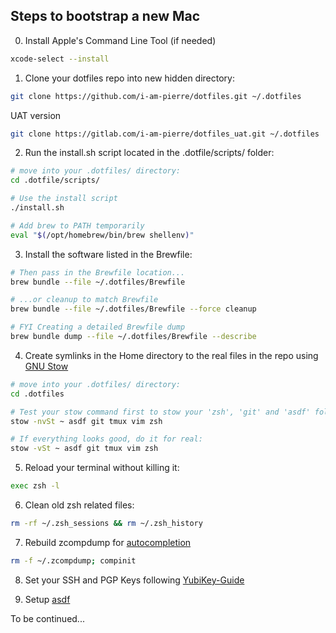 ## Steps to bootstrap a new Mac

0. Install Apple's Command Line Tool (if needed)

```zsh
xcode-select --install
```


1. Clone your dotfiles repo into new hidden directory:
```zsh
git clone https://github.com/i-am-pierre/dotfiles.git ~/.dotfiles
```

UAT version
```zsh
git clone https://gitlab.com/i-am-pierre/dotfiles_uat.git ~/.dotfiles
```


2. Run the install.sh script located in the .dotfile/scripts/ folder:
```zsh
# move into your .dotfiles/ directory:
cd .dotfile/scripts/

# Use the install script
./install.sh
```

```zsh
# Add brew to PATH temporarily
eval "$(/opt/homebrew/bin/brew shellenv)"
```


3. Install the software listed in the Brewfile:
```zsh
# Then pass in the Brewfile location...
brew bundle --file ~/.dotfiles/Brewfile

# ...or cleanup to match Brewfile
brew bundle --file ~/.dotfiles/Brewfile --force cleanup

# FYI Creating a detailed Brewfile dump
brew bundle dump --file ~/.dotfiles/Brewfile --describe
```


4. Create symlinks in the Home directory to the real files in the repo using [GNU Stow](https://www.gnu.org/software/stow/)
```zsh
# move into your .dotfiles/ directory:
cd .dotfiles

# Test your stow command first to stow your 'zsh', 'git' and 'asdf' folders:
stow -nvSt ~ asdf git tmux vim zsh

# If everything looks good, do it for real:
stow -vSt ~ asdf git tmux vim zsh
```


5. Reload your terminal without killing it:
```zsh
exec zsh -l
```


6. Clean old zsh related files:
```zsh
rm -rf ~/.zsh_sessions && rm ~/.zsh_history
```


7. Rebuild zcompdump for [autocompletion](https://docs.brew.sh/Shell-Completion)
```zsh
rm -f ~/.zcompdump; compinit
```


8. Set your SSH and PGP Keys following [YubiKey-Guide](https://github.com/drduh/YubiKey-Guide)


9. Setup [asdf](https://asdf-vm.com/guide/getting-started.htm)


To be continued...
